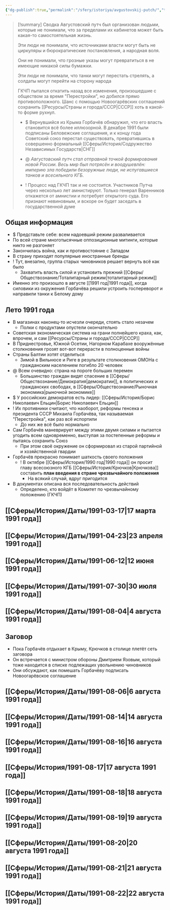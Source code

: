 ```yaml
---
{"dg-publish":true,"permalink":"/sfery/istoriya/avgustovskij-putch/","tags":["История"]}
---
```


> [!summary] Сводка
> Августовский путч был организован людьми, которые не понимали, что за пределами их кабинетов может быть какая-то самостоятельная жизнь. 
> 
> Эти люди не понимали, что источниками власти могут быть не циркуляры и бюрократические постановления, а народная воля. 
> 
> Они не понимали, что грозные указы могут превратиться  в не имеющие никакой силы бумажки. 
> 
> Эти люди не понимали, что танки могут перестать стрелять, а солдаты могут перейти на сторону народа
> 
> ГКЧП пытался откатить назад все изменения, произошедшие с обществом за время "Перестройки", но добился прямо противоположного. Шанс с помощью Новоогарёвских соглашений сохранить [[Ресурсы/Страны и города/СССР\|СССР]] хоть в какой-то форме рухнул. 
> 
> - $ Вернувшийся из Крыма Горбачёв обнаружил, что его власть становится всё более иллюзорной. В декабре 1991 были подписаны Беловежские соглашения, и к концу года Советский союз перестал существовать, превратившись в совершенно формальный [[Сферы/История/Содружество Независимых Государств\|СНГ]]
> 
>- @ _Августовский путч стал отправной точкой формирования новой России. Весь мир был потрясён и воодушевлён: империю зла победили безоружные люди, не испугавшиеся танков и всесильного КГБ._
>
>- ! Процесс над ГКЧП так и не состоится. Участников Путча через несколько лет амнистируют. Только генерал Варенников откажется от амнистии и потребует открытого суда. Его признают невиновным, и вскоре он будет заседать в государственной думе
## Общая информация 
- $ Представьте себе: всем надоевший режим разваливается 
- По всей стране многотысячные оппозиционные митинги, которые никто не разгоняет 
- Закончилась война, как и противостояние с Западом 
- В страну приходят популярные иностранные бренды
- ! Тут, внезапно, группа старых чиновников решает вернуть всё как было 
	- Захватить власть силой и установить прежний [[Сферы/Обществознание/Тоталитарный режим\|тоталитарный режим]]
- Именно это произошло в августе [[1991 год\|1991 года]], когда силовики из окружения Горбачёва решили устроить госпереворот и направили танки к Белому дому 
## Лето 1991 года 
- В магазинах наконец-то исчезли очереди, стоять стало незачем 
	- Полки с продуктами опустели окончательно 
- Советская экономическая система на грани полнейшего краха, как, впрочем, и сам [[Ресурсы/Страны и города/СССР\|СССР]] 
- В Приднестровье, Южной Осетии, Нагорном Карабахе вооружённые столкновения грозят вот-вот перерасти в полноценные войны 
- Страны Балтии хотят отделиться 
	- Зимой в Вильнюсе и Риге в результате столкновения ОМОНа с гражданским населением погибло 20 человек
- @ Всем очевидно: страна на пороге больших перемен 
	- Большинство граждан видят спасение в [[Сферы/Обществознание/Демократия\|демократии]], в политических и гражданских свободах, в [[Сферы/Обществознание/Рыночная экономика\|рыночной экономике]]
- $ У российских демократов есть лидер: [[Сферы/История/Борис Николаевич Ельцин\|Борис Николаевич Ельцин]]
- ! Их противники считают, что наоборот, реформы генсека и президента СССР Михаила Горбачёва, так называемая "Перестройка", как раз всё испортили 
	- До них же всё было нормально
- Сам Горбачёв маневрирует между этими двумя силами и пытается угодить всем одновременно, выступая за постепенные реформы и пытаясь сохранить Союз
	- При этом своё окружение он сформировал из старой партийной и хозяйственной гвардии 
- Горбачёв прекрасно понимает шаткость своего положения 
	- ! В октябре [[Сферы/История/1990 год\|1990 года]] он просит главу всесоюзного КГБ [[Сферы/История/Крючков\|Крючкова]] составить **план введения в стране чрезвычайного положения** 
		- На всякий случай, вдруг пригодится 
- В документах описана вся последовательность действий 
	- Определено, кто войдёт в Комитет по чрезвычайному положению (ГКЧП)
## [[Сферы/История/Даты/1991-03-17\|17 марта 1991 года]] 
## [[Сферы/История/Даты/1991-04-23\|23 апреля 1991 года]]
## [[Сферы/История/Даты/1991-06-12\|12 июня 1991 года]] 
## [[Сферы/История/Даты/1991-07-30\|30 июля 1991 года]]
## [[Сферы/История/Даты/1991-08-04\|4 августа 1991 года]] 
## Заговор 
- Пока Горбачёв отдыхает в Крыму, Крючков в столице плетёт сеть заговора 
- Он встречается с министром обороны Дмитрием Язовым, который тоже находится в списке подлежащих увольнению чиновников 
- Они обсуждают, как помешать Горбачёву подписать Новоогарёвское соглашение 
## [[Сферы/История/Даты/1991-08-06\|6 августа 1991 года]]
## [[Сферы/История/Даты/1991-08-14\|14 августа 1991 года]]
## [[Сферы/История/Даты/1991-08-16\|16 августа 1991 года]]
## [[Сферы/История/1991-08-17\|17 августа 1991 года]]
## [[Сферы/История/Даты/1991-08-18\|18 августа 1991 года]]
## [[Сферы/История/Даты/1991-08-19\|19 августа 1991 года]]
## [[Сферы/История/Даты/1991-08-20\|20 августа 1991 года]]
## [[Сферы/История/Даты/1991-08-21\|21 августа 1991 года]]
## [[Сферы/История/Даты/1991-08-22\|22 августа 1991 года]] 